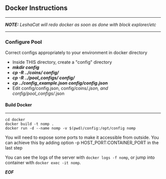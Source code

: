 ## Docker Instructions
-------

***NOTE:*** _LeshaCat will redo docker as soon as done with block explorer/etc_<br />

-------
### Configure Pool

Correct configs appropriately to your environment in docker directory

- Inside THIS directory, create a "config" directory 
- ***mkdir config***
- ***cp -R ../coins/ config/***
- ***cp -R ../pool_configs/ config/***
- ***cp ../config_example.json config/config.json***
- Edit config/config.json, config/coins/*.json, and config/pool_configs/*.json

#### Build Docker
-------
```
cd docker
docker build -t nomp .
docker run -d --name nomp -v $(pwd)/config:/opt/config nomp
```

You will need to expose some ports to make it accessible from outside. You can achieve this by adding option -p HOST_PORT:CONTAINER_PORT in the last step

You can see the logs of the server with ```docker logs -f nomp```, or jump into container with ```docker exec -it nomp```.

***EOF***
